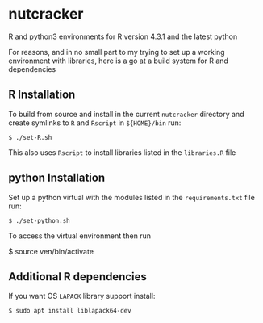 # nutcracker
R and python3 environments for R version 4.3.1 and the latest python

For reasons, and in no small part to my trying to set up a working environment with libraries, here is a go at a build system for R and dependencies

## R Installation

To build from source and install in the current `nutcracker` directory and create symlinks to `R` and `Rscript` in `${HOME}/bin` run:

    $ ./set-R.sh
    
This also uses `Rscript` to install libraries listed in the `libraries.R` file

## python Installation

Set up a python virtual with the modules listed in the `requirements.txt` file run:

    $ ./set-python.sh
    
To access the virtual environment then run

   $ source ven/bin/activate

## Additional R dependencies

If you want OS `LAPACK` library support install:

    $ sudo apt install liblapack64-dev
